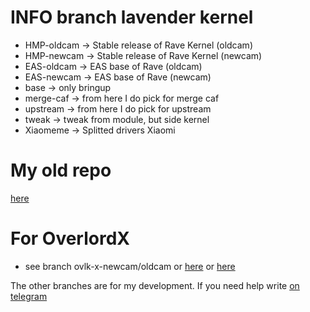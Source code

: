 
# INFO branch lavender kernel
* HMP-oldcam -> Stable release of Rave Kernel (oldcam)
* HMP-newcam -> Stable release of Rave Kernel (newcam)
* EAS-oldcam -> EAS base of Rave (oldcam)
* EAS-newcam -> EAS base of Rave (newcam)
* base -> only bringup
* merge-caf -> from here I do pick for merge caf
* upstream -> from here I do pick for upstream
* tweak -> tweak from module, but side kernel
* Xiaomeme -> Splitted drivers Xiaomi

# My old repo
<a href="https://github.com/Peppe289/old_base">here</a>

# For OverlordX
* see branch ovlk-x-newcam/oldcam or <a href="https://github.com/Peppe289/xiaomi_kernel_sdm660_EAS">here</a> or <a href="https://github.com/crash-overlord/overlord-kernel-sdm660">here</a>

The other branches are for my development. 
If you need help write <a href="t.me/Peppe289">on telegram</a>

